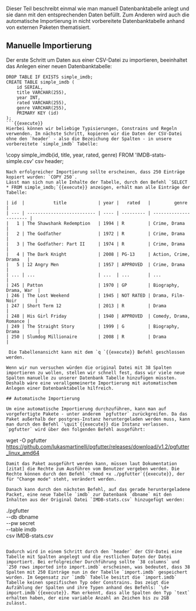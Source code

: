 Dieser Teil beschreibt einmal wie man manuell Datenbanktabelle anlegt und sie dann mit den entsprechenden Daten befüllt. Zum Anderen wird auch die automatische Importierung in nicht vorbereitete Datenbanktabelle anhand von externen Paketen thematisiert.

## Manuelle Importierung

Der erste Schritt um Daten aus einer CSV-Datei zu importieren, beeinhaltet das Anlegen einer neuen Datenbanktabelle:
```
DROP TABLE IF EXISTS simple_imdb;
CREATE TABLE simple_imdb (
    id SERIAL,
    title VARCHAR(255),
    year INT,
    rated VARCHAR(255),
    genre VARCHAR(255),
    PRIMARY KEY (id)
);
```{{execute}}
Hierbei können wir beliebige Typisierungen, Constrains und Regeln verwenden. Im nächste Schritt, kopieren wir die Daten der CSV-Datei ohne den `header` - also die Bezeichung der Spalten - in unsere vorbereitete `simple_imdb` Tabelle:
```
\copy simple_imdb(id, title, year, rated, genre) FROM 'IMDB-stats-simple.csv' csv header;
```{{execute}}
Nach erfolgreicher Importierung sollte erscheinen, dass 250 Einträge kopiert wurden: `COPY 250`.
Lässt man sich nun alle Inhalte der Tabelle, durch den Befehl `SELECT * FROM simple_imdb;`{{execute}} anzeigen, erhält man alle Einträge der Tabelle: 

| id  |           title            | year |   rated   |         genre          | 
| --- | -------------------------- | ---- | --------- | ---------------------- |
|   1 | The Shawshank Redemption   | 1994 | R         | Crime, Drama           |
|   2 | The Godfather              | 1972 | R         | Crime, Drama           |
|   3 | The Godfather: Part II     | 1974 | R         | Crime, Drama           |
|   4 | The Dark Knight            | 2008 | PG-13     | Action, Crime, Drama   |    
|   5 | 12 Angry Men               | 1957 | APPROVED  | Crime, Drama           |
| ... | ...                        | ...  | ...       | ...                    |
| 245 | Patton                     | 1970 | GP        | Biography, Drama, War  |    
| 246 | The Lost Weekend           | 1945 | NOT RATED | Drama, Film-Noir       |
| 247 | Short Term 12              | 2013 | R         | Drama                  |
| 248 | His Girl Friday            | 1940 | APPROVED  | Comedy, Drama, Romance |    
| 249 | The Straight Story         | 1999 | G         | Biography, Drama       |
| 250 | Slumdog Millionaire        | 2008 | R         | Drama                  |
 
 Die Tabellenansicht kann mit dem `q `{{execute}} Befehl geschlossen werden.
 
Wenn wir nun versuchen würden die original Datei mit 38 Spalten importieren zu wollen, stellen wir schnell fest, dass wir viele neue Spalten manuelle zu unserer Datenbank Tabelle hinzufügen müssten. Deshalb wäre eine verallgemeinerte Importierung mit automatischem Anlegen einer Datenbanktabelle hilfreich.

## Automatische Importierung

Um eine automatische Importierung durchzuführen, kann man auf vorgefertigte Pakete - unter anderem `pgfutter` zurückgreifen. Da das Paket außerhalb der postgres-Instanz heruntergeladen werden muss, kann man durch den Befehl `\quit`{{execute}} die Instanz verlassen.
`pgfutter` wird über den folgenden Befehl ausgeführt:
```
wget -O pgfutter https://github.com/lukasmartinelli/pgfutter/releases/download/v1.2/pgfutter_linux_amd64
```{{execute}}
Damit das Paket ausgeführt werden kann, müssen laut Dokumentation [zitat] die Rechte zum Ausführen vom Benutzer vergeben werden. Die Rechte können durch den Befehl `chmod +x ./pgfutter`{{execute}}, der für "Change mode" steht, verändert werden.

Danach kann durch den nächsten Befehl, auf das gerade heruntergeladene Packet, eine neue Tabelle `imdb` zur Datenbank `dbname` mit den Inhalten aus der Original Datei `IMDB-stats.csv` hinzugefügt werden:
```
./pgfutter              \
    --db dbname         \
    --pw secret         \
    --table imdb        \
    csv IMDB-stats.csv
```{{execute}}

Dadurch wird in einem Schritt durch den `header` der CSV-Datei eine Tabelle mit Spalten angelegt und die restlichen Daten der Datei importiert. Bei erfolgreicher Durchführung sollte `38 columns` und `250 rows imported into import.imdb` erscheinen, was bedeutet, dass 38 Spalten mit 250 Einträge nun in der Tabelle `import.imdb` gespeichert wurden. Im Gegensatz zur `imdb` Tabelle besitzt die `import.imdb` Tabelle keinen spezifischen Typ oder Constrains. Das zeigt die Aufzählung der Spalten und ihre Typen anhand des Befehls: `\d+ import.imdb`{{execute}}. Man erkennt, dass alle Spalten den Typ `text` erhalten haben, der eine variable Anzahl an Zeichen bis zu 2GB zulässt.
  